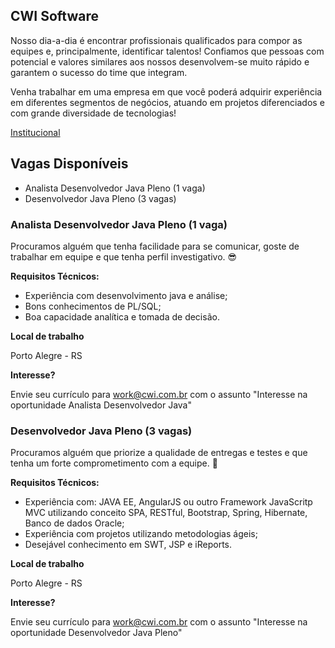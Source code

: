 
## CWI Software


Nosso dia-a-dia é encontrar profissionais qualificados para compor as equipes e, principalmente, identificar talentos! Confiamos que pessoas com potencial e valores similares aos nossos desenvolvem-se muito rápido e garantem o sucesso do time que integram.  

Venha trabalhar em uma empresa em que você poderá adquirir experiência em diferentes segmentos de negócios, atuando em projetos diferenciados e com grande diversidade de tecnologias!

[Institucional](http://www.cwi.com.br)

## Vagas Disponíveis

* Analista Desenvolvedor Java Pleno (1 vaga)
* Desenvolvedor Java Pleno (3 vagas)

### Analista Desenvolvedor Java Pleno (1 vaga)

Procuramos alguém que tenha facilidade para se comunicar, goste de trabalhar em equipe e que tenha perfil investigativo. :sunglasses:

**Requisitos Técnicos:**

 * Experiência com desenvolvimento java e análise;
 * Bons conhecimentos de PL/SQL;
 * Boa capacidade analítica e tomada de decisão.


**Local de trabalho**

Porto Alegre - RS

**Interesse?**

Envie seu currículo para [work@cwi.com.br](mailto:work@cwi.com.br) com o assunto "Interesse na oportunidade Analista Desenvolvedor Java"

### Desenvolvedor Java Pleno (3 vagas)

Procuramos alguém que priorize a qualidade de entregas e testes e que tenha um forte comprometimento com a equipe. :muscle:

**Requisitos Técnicos:**

 * Experiência com: JAVA EE, AngularJS ou outro Framework JavaScritp MVC utilizando conceito SPA, RESTful, Bootstrap, Spring, Hibernate, Banco de dados Oracle;
* Experiência com projetos utilizando metodologias ágeis;
* Desejável conhecimento em SWT, JSP e iReports.


**Local de trabalho**

Porto Alegre - RS

**Interesse?**

Envie seu currículo para [work@cwi.com.br](mailto:work@cwi.com.br) com o assunto "Interesse na oportunidade Desenvolvedor Java Pleno"

